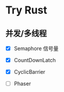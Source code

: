 
# Try Rust

## 并发/多线程

- [x] Semaphore 信号量

- [x] CountDownLatch

- [x] CyclicBarrier

- [ ] Phaser